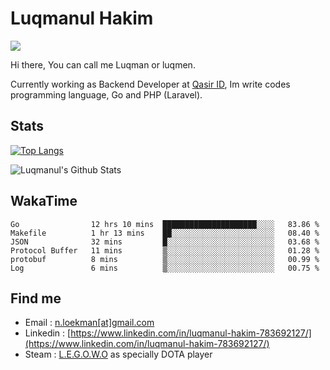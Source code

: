 
# Luqmanul Hakim

![](https://komarev.com/ghpvc/?username=luqman-v1)

Hi there, You can call me Luqman or luqmen.

Currently working as Backend Developer at [Qasir ID](https://qasir.id), Im write codes programming language, Go and PHP (Laravel).
## Stats

[![Top Langs](https://github-readme-stats.vercel.app/api/top-langs/?username=luqman-v1&layout=compact)](https://github.com/anuraghazra/github-readme-stats)

![Luqmanul's Github Stats](https://github-readme-stats.vercel.app/api?username=luqman-v1&show_icons=true)


## WakaTime 

<!--START_SECTION:waka-->

```text
Go                12 hrs 10 mins  █████████████████████░░░░   83.86 %
Makefile          1 hr 13 mins    ██░░░░░░░░░░░░░░░░░░░░░░░   08.40 %
JSON              32 mins         █░░░░░░░░░░░░░░░░░░░░░░░░   03.68 %
Protocol Buffer   11 mins         ▒░░░░░░░░░░░░░░░░░░░░░░░░   01.28 %
protobuf          8 mins          ▒░░░░░░░░░░░░░░░░░░░░░░░░   00.99 %
Log               6 mins          ▒░░░░░░░░░░░░░░░░░░░░░░░░   00.75 %
```

<!--END_SECTION:waka-->


## Find me 

- Email : [n.loekman[at]gmail.com](mailto:n.loekman@gmail.com)
- Linkedin : [https://www.linkedin.com/in/luqmanul-hakim-783692127/](https://www.linkedin.com/in/luqmanul-hakim-783692127/)
- Steam : [L.E.G.O.W.O](https://steamcommunity.com/id/fuukmans) as specially DOTA player


